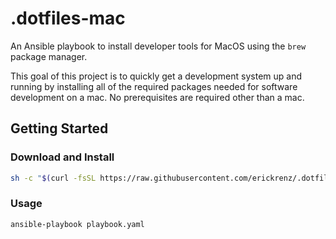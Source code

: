 # .dotfiles-mac

An Ansible playbook to install developer tools for MacOS using the `brew` package manager. 

This goal of this project is to quickly get a development system up and running by installing all of the required packages needed for software development on a mac. No prerequisites are required other than a mac. 

## Getting Started

### Download and Install

```bash
sh -c "$(curl -fsSL https://raw.githubusercontent.com/erickrenz/.dotfiles-mac/main/setup.sh)"
```

### Usage

```bash
ansible-playbook playbook.yaml
```
